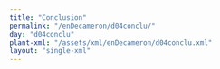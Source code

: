 ```yaml
---
title: "Conclusion"
permalink: "/enDecameron/d04conclu/"
day: "d04conclu"
plant-xml: "/assets/xml/enDecameron/d04conclu.xml"
layout: "single-xml"
---
```

